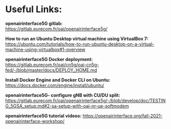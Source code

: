 
# Useful Links:


**openairinterface5G gitlab:** https://gitlab.eurecom.fr/oai/openairinterface5g/

**How to run an Ubuntu Desktop virtual machine using VirtualBox 7:** https://ubuntu.com/tutorials/how-to-run-ubuntu-desktop-on-a-virtual-machine-using-virtualbox#1-overview

**openairinterface5G Docker deployment:** https://gitlab.eurecom.fr/oai/cn5g/oai-cn5g-fed/-/blob/master/docs/DEPLOY_HOME.md

**Install Docker Engine and Docker CLI on Ubuntu:** https://docs.docker.com/engine/install/ubuntu/

**openairinterface5G- configure gNB with CU/DU split:** https://gitlab.eurecom.fr/oai/openairinterface5g/-/blob/develop/doc/TESTING_5GSA_setup.md#2-sa-setup-with-oai-nr-ue-softmodem

**openairinterface5G tutorial videos:** https://openairinterface.org/fall-2021-openairinterface-workshop/